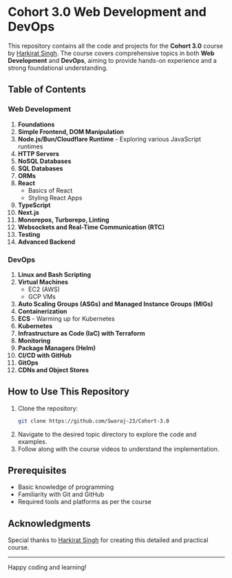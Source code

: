 # Cohort 3.0 Web Development and DevOps

This repository contains all the code and projects for the **Cohort 3.0** course by [Harkirat Singh](https://www.youtube.com/@harkirat1). The course covers comprehensive topics in both **Web Development** and **DevOps**, aiming to provide hands-on experience and a strong foundational understanding.

## Table of Contents

### Web Development
1. **Foundations**
2. **Simple Frontend, DOM Manipulation**
3. **Node.js/Bun/Cloudflare Runtime** - Exploring various JavaScript runtimes
4. **HTTP Servers**
5. **NoSQL Databases**
6. **SQL Databases**
7. **ORMs**
8. **React**
    - Basics of React
    - Styling React Apps
9. **TypeScript**
10. **Next.js**
11. **Monorepos, Turborepo, Linting**
12. **Websockets and Real-Time Communication (RTC)**
13. **Testing**
14. **Advanced Backend**

### DevOps
1. **Linux and Bash Scripting**
2. **Virtual Machines**
    - EC2 (AWS)
    - GCP VMs
3. **Auto Scaling Groups (ASGs) and Managed Instance Groups (MIGs)**
4. **Containerization**
5. **ECS** - Warming up for Kubernetes
6. **Kubernetes**
7. **Infrastructure as Code (IaC) with Terraform**
8. **Monitoring**
9. **Package Managers (Helm)**
10. **CI/CD with GitHub**
11. **GitOps**
12. **CDNs and Object Stores**



## How to Use This Repository
1. Clone the repository:
   ```bash
   git clone https://github.com/Swaraj-23/Cohort-3.0
   ```
2. Navigate to the desired topic directory to explore the code and examples.
3. Follow along with the course videos to understand the implementation.

## Prerequisites
- Basic knowledge of programming
- Familiarity with Git and GitHub
- Required tools and platforms as per the course

## Acknowledgments
Special thanks to [Harkirat Singh](https://www.youtube.com/@harkirat1) for creating this detailed and practical course.

---
Happy coding and learning!
